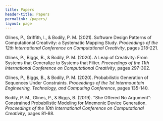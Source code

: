 ```yaml
---
title: Papers
header-title: Papers
permalink: /papers/
layout: page
---
```


Glines, P., Griffith, I., & Bodily, P. M. (2021). Software Design Patterns of Computational Creativity: a Systematic Mapping Study. *Proceedings of the 12th International Conference on Computational Creativity*, pages 218-221.

Glines, P., Biggs, B., & Bodily, P. M. (2020). A Leap of Creativity: From Systems that Generalize to Systems that Filter. *Proceedings of the 11th International Conference on Computational Creativity*, pages 297-302.

Glines, P., Biggs, B., & Bodily, P. M. (2020). Probabilistic Generation of Sequences Under Constraints.
*Proceedings of the 1st Intermountain Engineering, Technology, and Computing Conference*, pages 135-140.

Bodily, P. M., Glines, P., & Biggs, B. (2019). "She Offered No Argument": Constrained Probabilistic Modeling for Mnemonic Device Generation. *Proceedings of the 10th International Conference on Computational Creativity*, pages 81-88.